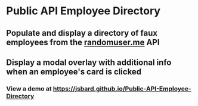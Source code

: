 # Public API Employee Directory
## Populate and display a directory of faux employees from the [randomuser.me](randomUser) API
## Display a modal overlay with additional info when an employee's card is clicked
### View a demo at https://jsbard.github.io/Public-API-Employee-Directory